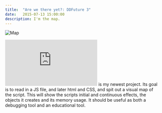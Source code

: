 ```yaml
---
title:  "Are we there yet?: DDFuture 3"
date:   2015-07-13 15:00:00
description: I'm the map.
---
```

![Map](http://www.minecraftopia.com/images/blocks/map.png "I'm the MAP!")

![MapUr.Js](https://github.com/ogewan/MapUr.js) is my newest project. Its goal is to read in a JS file, and later html and CSS, and spit out a visual map of the script. This will show the scripts initial and continuous effects, the objects it creates and its memory usage. It should be useful as both a debugging tool and an educational tool.
